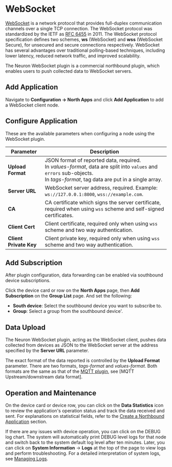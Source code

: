 # WebSocket

[WebSocket] is a network protocol that provides full-duplex communication channels over a single TCP connection. The WebSocket protocol was standardized by the IETF as [RFC 6455] in 2011. The WebSocket protocol specification defines two schemes, **ws** (WebSocket) and **wss** (WebSocket Secure), for unsecured and secure connections respectively. WebSocket has several advantages over traditional polling-based techniques, including lower latency, reduced network traffic, and improved scalability.

The Neuron WebSocket plugin is a commercial northbound plugin, which enables users to push collected data to WebSocket servers.

## Add Application

Navigate to **Configuration -> North Apps** and click **Add Application** to add a WebSocket client node.

## Configure Application

These are the available parameters when configuring a node using the WebSocket plugin.

| Parameter                       | Description                                                  |
| ------------------------------- | ------------------------------------------------------------ |
| **Upload Format**               | JSON format of reported data, required. <br />In *values-format*, data are split into `values` and `errors` sub-objects. <br />In *tags-format*, tag data are put in a single array. |
| **Server URL**                  | WebSocket server address, required. Example: `ws://127.0.0.1:8000`, `wss://example.com`. |
| **CA**                          | CA certificate which signs the server certificate, required when using `wss` scheme and self-signed certificates. |
| **Client Cert**                 | Client certificate, required only when using `wss` scheme and two way authentication. |
| **Client Private Key**          | Client private key, required only when using `wss` scheme and two way authentication. |

## Add Subscription

After plugin configuration, data forwarding can be enabled via southbound device subscriptions.

Click the device card or row on the **North Apps** page, then **Add Subscription** on the **Group List** page. And set the following:

- **South device**: Select the southbound device you want to subscribe to.
- **Group**: Select a group from the southbound device'.

## Data Upload

The Neuron WebSocket plugin, acting as the WebSocket client, pushes data collected from devices as JSON to the WebSocket server at the address specified by the **Server URL** parameter.

The exact format of the data reported is controlled by the **Upload Format** parameter. There are two formats, *tags-format* and *values-format*. Both
formats are the same as that of the [MQTT plugin], see [MQTT Upstream/downstream data format].


[WebSocket]: https://en.wikipedia.org/wiki/WebSocke://en.wikipedia.org/wiki/WebSocket
[RFC 6455]: https://datatracker.ietf.org/doc/html/rfc6455
[MQTT plugin]: ../mqtt/overview.md
[MQTT API tags format]: ../mqtt/api.md#tags-format

## Operation and Maintenance

On the device card or device row, you can click on the **Data Statistics** icon to review the application's operation status and track the data received and sent. For explanations on statistical fields, refer to the [Create a Northbound Application](../north-apps.md) section.

If there are any issues with device operation, you can click on the DEBUG log chart. The system will automatically print DEBUG level logs for that node and switch back to the system default log level after ten minutes. Later, you can click on **System Information** -> **Logs** at the top of the page to view logs and perform troubleshooting. For a detailed interpretation of system logs, see [Managing Logs](../../../admin/log-management.md).

